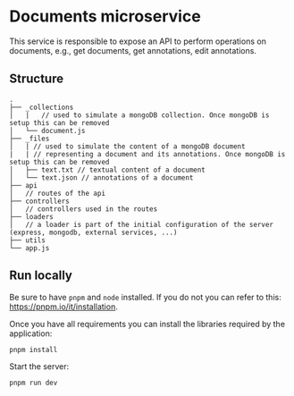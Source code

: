 # Documents microservice

This service is responsible to expose an API to perform operations on documents, e.g., get documents, get annotations, edit annotations.

## Structure

```
.
├── _collections
│   |   // used to simulate a mongoDB collection. Once mongoDB is setup this can be removed
│   └── document.js
├── _files
│   | // used to simulate the content of a mongoDB document
|   | // representing a document and its annotations. Once mongoDB is setup this can be removed
│   ├── text.txt // textual content of a document
│   └── text.json // annotations of a document
├── api
│   // routes of the api
├── controllers
│   // controllers used in the routes
├── loaders
│   // a loader is part of the initial configuration of the server (express, mongodb, external services, ...)
├── utils
└── app.js
```

## Run locally

Be sure to have `pnpm` and `node` installed. If you do not you can refer to this: https://pnpm.io/it/installation.

Once you have all requirements you can install the libraries required by the application:

```
pnpm install
```

Start the server:

```
pnpm run dev
```
